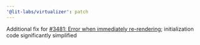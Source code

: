 ```yaml
---
'@lit-labs/virtualizer': patch
---
```


Additional fix for [#3481: Error when immediately re-rendering](https://github.com/lit/lit/issues/3481); initialization code significantly simplified
